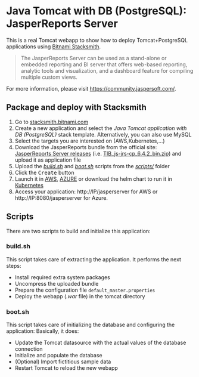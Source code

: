 # Java Tomcat with DB (PostgreSQL): JasperReports Server

This is a real Tomcat webapp to show how to deploy Tomcat+PostgreSQL applications using [Bitnami Stacksmith](stacksmith.bitnami.com).

> The JasperReports Server can be used as a stand-alone or embedded reporting and BI server that offers web-based reporting, analytic tools and visualization, and a dashboard feature for compiling multiple custom views.

For more information, please visit https://community.jaspersoft.com/.

## Package and deploy with Stacksmith

1. Go to [stacksmith.bitnami.com](https://stacksmith.bitnami.com)
2. Create a new application and select the _Java Tomcat application with DB (PostgreSQL)_ stack template. Alternatively, you can also use MySQL
3. Select the targets you are interested on (AWS,Kubernetes,...)
4. Download the JasperReports bundle from the official site: [JasperReports Server releases](https://community.jaspersoft.com/project/jasperreports-server/releases) (i.e. [TIB_js-jrs-cp_6.4.2_bin.zip](https://sourceforge.net/projects/jasperserver/files/JasperServer/JasperReports%20Server%20Community%20Edition%206.4.2/TIB_js-jrs-cp_6.4.2_bin.zip/download)) and upload it as application file
5. Upload the [_build.sh_](scripts/build.sh) and [_boot.sh_](scripts/boot.sh) scripts from the [_scripts/_](scripts/) folder
6. Click the <kbd>Create</kbd> button
7. Launch it in [AWS](https://stacksmith.bitnami.com/support/quickstart-aws), [AZURE](https://stacksmith.bitnami.com/support/quickstart-azure) or download the helm chart to run it in [Kubernetes](https://stacksmith.bitnami.com/support/quickstart-k8s)
8. Access your application: http://IP/jasperserver for AWS or http://IP:8080/jasperserver for Azure.

## Scripts

There are two scripts to build and initialize this application:

### build.sh

This script takes care of extracting the application. It performs the next steps:

* Install required extra system packages
* Uncompress the uploaded bundle
* Prepare the configuration file `default_master.properties`
* Deploy the webapp (_.war_ file) in the tomcat directory

### boot.sh

This script takes care of initializing the database and configuring the application: Basically, it does:

* Update the Tomcat datasource with the actual values of the database connection
* Initialize and populate the database
* (Optional) Import fictitious sample data
* Restart Tomcat to reload the new webapp
